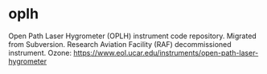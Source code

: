 # oplh
Open Path Laser Hygrometer (OPLH) instrument code repository. Migrated from Subversion. Research Aviation Facility (RAF) decommissioned instrument. Ozone: https://www.eol.ucar.edu/instruments/open-path-laser-hygrometer
